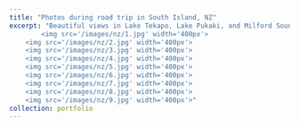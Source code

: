```yaml
---
title: "Photos during road trip in South Island, NZ"
excerpt: "Beautiful views in Lake Tekapo, Lake Pukaki, and Milford Sound.<br/>
        <img src='/images/nz/1.jpg' width='400px'>
	<img src='/images/nz/2.jpg' width='400px'>
	<img src='/images/nz/3.jpg' width='400px'>
 	<img src='/images/nz/4.jpg' width='400px'>
	<img src='/images/nz/5.jpg' width='400px'>
	<img src='/images/nz/6.jpg' width='400px'>
 	<img src='/images/nz/7.jpg' width='400px'>
	<img src='/images/nz/8.jpg' width='400px'>
	<img src='/images/nz/9.jpg' width='400px'>"
collection: portfolio
---
```

